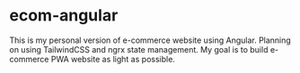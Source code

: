 # ecom-angular
This is my personal version of e-commerce website using Angular. Planning on using TailwindCSS and ngrx state management. My goal is to build e-commerce PWA website as light as possible.
